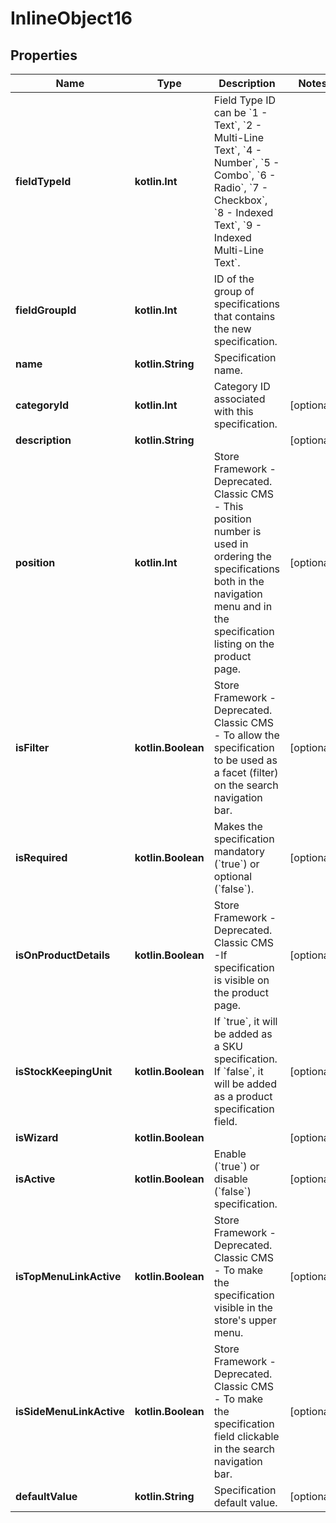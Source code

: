 
# InlineObject16

## Properties
Name | Type | Description | Notes
------------ | ------------- | ------------- | -------------
**fieldTypeId** | **kotlin.Int** | Field Type ID can be &#x60;1 - Text&#x60;, &#x60;2 - Multi-Line Text&#x60;, &#x60;4 - Number&#x60;, &#x60;5 - Combo&#x60;, &#x60;6 - Radio&#x60;, &#x60;7 - Checkbox&#x60;, &#x60;8 - Indexed Text&#x60;, &#x60;9 - Indexed Multi-Line Text&#x60;. | 
**fieldGroupId** | **kotlin.Int** | ID of the group of specifications that contains the new specification. | 
**name** | **kotlin.String** | Specification name. | 
**categoryId** | **kotlin.Int** | Category ID associated with this specification. |  [optional]
**description** | **kotlin.String** |  |  [optional]
**position** | **kotlin.Int** | Store Framework - Deprecated.  Classic CMS - This position number is used in ordering the specifications both in the navigation menu and in the specification listing on the product page.   |  [optional]
**isFilter** | **kotlin.Boolean** | Store Framework - Deprecated.  Classic CMS - To allow the specification to be used as a facet (filter) on the search navigation bar.   |  [optional]
**isRequired** | **kotlin.Boolean** | Makes the specification mandatory (&#x60;true&#x60;) or optional (&#x60;false&#x60;). |  [optional]
**isOnProductDetails** | **kotlin.Boolean** | Store Framework - Deprecated.  Classic CMS -If specification is visible on the product page.   |  [optional]
**isStockKeepingUnit** | **kotlin.Boolean** | If &#x60;true&#x60;, it will be added as a SKU specification. If &#x60;false&#x60;, it will be added as a product specification field. |  [optional]
**isWizard** | **kotlin.Boolean** |  |  [optional]
**isActive** | **kotlin.Boolean** | Enable (&#x60;true&#x60;) or disable (&#x60;false&#x60;) specification. |  [optional]
**isTopMenuLinkActive** | **kotlin.Boolean** | Store Framework - Deprecated.  Classic CMS - To make the specification visible in the store&#39;s upper menu.   |  [optional]
**isSideMenuLinkActive** | **kotlin.Boolean** | Store Framework - Deprecated.  Classic CMS - To make the specification field clickable in the search navigation bar.   |  [optional]
**defaultValue** | **kotlin.String** | Specification default value. |  [optional]



